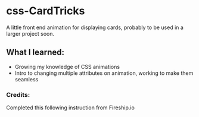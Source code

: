 # css-CardTricks  

A little front end animation for displaying cards, probably to be used in a larger project soon.

## What I learned:  
* Growing my knowledge of CSS animations
* Intro to changing multiple attributes on animation, working to make them seamless  

### Credits:
Completed this following instruction from Fireship.io
